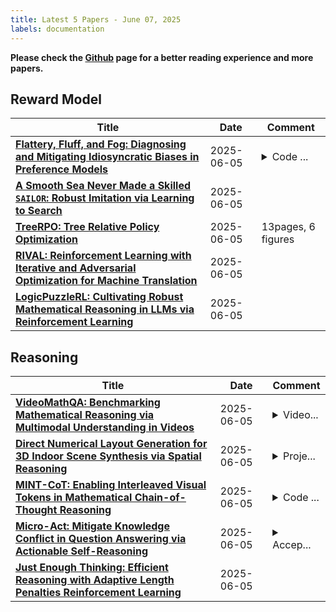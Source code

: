 ```yaml
---
title: Latest 5 Papers - June 07, 2025
labels: documentation
---
```

**Please check the [Github](https://github.com/dingyue772/DailyArxiv) page for a better reading experience and more papers.**

## Reward Model
| **Title** | **Date** | **Comment** |
| --- | --- | --- |
| **[Flattery, Fluff, and Fog: Diagnosing and Mitigating Idiosyncratic Biases in Preference Models](http://arxiv.org/abs/2506.05339v1)** | 2025-06-05 | <details><summary>Code ...</summary><p>Code and data available at https://github.com/anirudhb123/preference-model-biases</p></details> |
| **[A Smooth Sea Never Made a Skilled $\texttt{SAILOR}$: Robust Imitation via Learning to Search](http://arxiv.org/abs/2506.05294v1)** | 2025-06-05 |  |
| **[TreeRPO: Tree Relative Policy Optimization](http://arxiv.org/abs/2506.05183v1)** | 2025-06-05 | 13pages, 6 figures |
| **[RIVAL: Reinforcement Learning with Iterative and Adversarial Optimization for Machine Translation](http://arxiv.org/abs/2506.05070v1)** | 2025-06-05 |  |
| **[LogicPuzzleRL: Cultivating Robust Mathematical Reasoning in LLMs via Reinforcement Learning](http://arxiv.org/abs/2506.04821v1)** | 2025-06-05 |  |

## Reasoning
| **Title** | **Date** | **Comment** |
| --- | --- | --- |
| **[VideoMathQA: Benchmarking Mathematical Reasoning via Multimodal Understanding in Videos](http://arxiv.org/abs/2506.05349v1)** | 2025-06-05 | <details><summary>Video...</summary><p>VideoMathQA Technical Report</p></details> |
| **[Direct Numerical Layout Generation for 3D Indoor Scene Synthesis via Spatial Reasoning](http://arxiv.org/abs/2506.05341v1)** | 2025-06-05 | <details><summary>Proje...</summary><p>Project Page: https://directlayout.github.io/</p></details> |
| **[MINT-CoT: Enabling Interleaved Visual Tokens in Mathematical Chain-of-Thought Reasoning](http://arxiv.org/abs/2506.05331v1)** | 2025-06-05 | <details><summary>Code ...</summary><p>Code is released at https://github.com/xinyan-cxy/MINT-CoT</p></details> |
| **[Micro-Act: Mitigate Knowledge Conflict in Question Answering via Actionable Self-Reasoning](http://arxiv.org/abs/2506.05278v1)** | 2025-06-05 | <details><summary>Accep...</summary><p>Accepted by ACL 2025 Main</p></details> |
| **[Just Enough Thinking: Efficient Reasoning with Adaptive Length Penalties Reinforcement Learning](http://arxiv.org/abs/2506.05256v1)** | 2025-06-05 |  |

